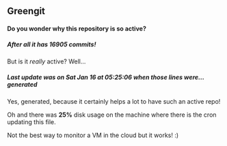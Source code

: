## Greengit

#### Do you wonder why this repository is so active?

##### After all it has 16905 commits!

But is it *really* active? Well...

##### Last update was on Sat Jan 16 at 05:25:06 when those lines were... generated

Yes, generated, because it certainly helps a lot to have such an active repo!

Oh and there was **25%** disk usage on the machine
where there is the cron updating this file.

Not the best way to monitor a VM in the cloud but it works! :)
